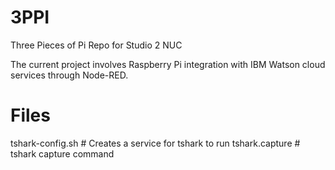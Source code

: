 # 3PPI
Three Pieces of Pi
Repo for Studio 2 NUC

The current project involves Raspberry Pi integration with IBM Watson cloud services through Node-RED.

# Files
tshark-config.sh    # Creates a service for tshark to run
tshark.capture      # tshark capture command
